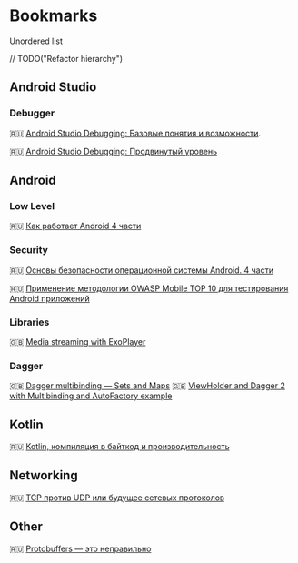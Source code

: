 # Bookmarks
Unordered list 

// TODO("Refactor hierarchy")

## Android Studio 

### Debugger
:ru: [Android Studio Debugging: Базовые понятия и возможности](https://medium.com/@artem_shevchenko/android-studio-debugging-%D0%B1%D0%B0%D0%B7%D0%BE%D0%B2%D1%8B%D0%B5-%D0%BF%D0%BE%D0%BD%D1%8F%D1%82%D0%B8%D1%8F-%D0%B8-%D0%B2%D0%BE%D0%B7%D0%BC%D0%BE%D0%B6%D0%BD%D0%BE%D1%81%D1%82%D0%B8-658ee6dcc641).

:ru: [Android Studio Debugging: Продвинутый уровень](https://medium.com/@artem_shevchenko/android-studio-debugging-%D0%BF%D1%80%D0%BE%D0%B4%D0%B2%D0%B8%D0%BD%D1%83%D1%82%D1%8B%D0%B9-%D1%83%D1%80%D0%BE%D0%B2%D0%B5%D0%BD%D1%8C-e05dac22439f)

## Android 

### Low Level
:ru: [Как работает Android 4 части](https://habr.com/ru/company/solarsecurity/blog/334796/)

### Security
:ru: [Основы безопасности операционной системы Android. 4 части](https://m.habr.com/ru/post/175517/)

:ru: [Применение методологии OWASP Mobile TOP 10 для тестирования Android приложений](https://habr.com/ru/post/352252/)

### Libraries
:uk: [Media streaming with ExoPlayer](https://developer.android.com/codelabs/exoplayer-intro#0)

### Dagger
:uk: [Dagger multibinding — Sets and Maps](https://medium.com/@hamidgh/dagger-multibinding-sets-and-maps-713254b7f734#.8cmale9uw)
:uk: [ViewHolder and Dagger 2 with Multibinding and AutoFactory example](http://frogermcs.github.io/inject-everything-viewholder-and-dagger-2-example/)

## Kotlin
:ru: [Kotlin, компиляция в байткод и производительность](https://habr.com/ru/company/inforion/blog/330060/)

## Networking 
:ru: [TCP против UDP или будущее сетевых протоколов](https://habr.com/ru/company/oleg-bunin/blog/461829/)

## Other
:ru: [Protobuffers — это неправильно](https://habr.com/ru/post/427265/)
